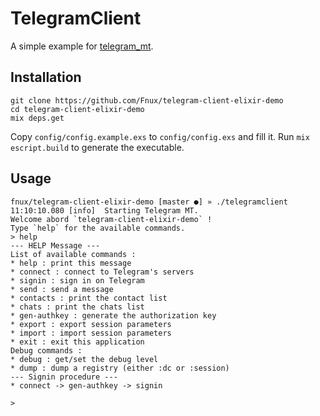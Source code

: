 # TelegramClient

A simple example for [telegram_mt](https://github.com/Fnux/telegram-mt-elixir).

## Installation

```
git clone https://github.com/Fnux/telegram-client-elixir-demo
cd telegram-client-elixir-demo
mix deps.get
```

Copy `config/config.example.exs` to `config/config.exs` and fill it.
Run `mix escript.build` to generate the executable.

## Usage

```
fnux/telegram-client-elixir-demo [master ●] » ./telegramclient
11:10:10.080 [info]  Starting Telegram MT.
Welcome abord `telegram-client-elixir-demo` !
Type `help` for the available commands.
> help
--- HELP Message ---
List of available commands :
* help : print this message
* connect : connect to Telegram's servers
* signin : sign in on Telegram
* send : send a message
* contacts : print the contact list
* chats : print the chats list
* gen-authkey : generate the authorization key
* export : export session parameters
* import : import session parameters
* exit : exit this application
Debug commands :
* debug : get/set the debug level
* dump : dump a registry (either :dc or :session)
--- Signin procedure ---
* connect -> gen-authkey -> signin

>

```

